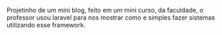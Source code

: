 <p>
    Projetinho de um mini blog, feito em um mini curso, da faculdade, o professor usou laravel para nos mostrar como e simples fazer sistemas utilizando esse framework.
</p>
